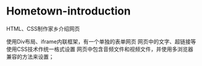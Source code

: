 # Hometown-introduction
HTML、CSS制作家乡介绍网页

使用Div布局、iframe内联框架，有一个单独的表单网页
网页中的文字、超链接等使用CSS技术作统一格式设置
网页中包含音频文件和视频文件，并使用多浏览器兼容的方法来设置；
